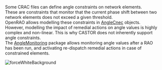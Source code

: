 Some CRAC files can define angle constraints on network elements.  
These are constraints that monitor that the current phase shift between two network elements does not exceed a given
threshold.  
OpenRAO allows modelling these constraints in [AngleCnec](/input-data/crac/json.md#angle-cnecs) objects.  
However, modelling the impact of remedial actions on angle values is highly complex and non-linear. This is why CASTOR
does not inherently support angle constraints.  
The [AngleMonitoring](https://github.com/powsybl/powsybl-open-rao/tree/main/monitoring/angle-monitoring)
package allows monitoring angle values after a RAO has been run, and activating re-dispatch remedial actions in case of
constrained elements.

![forceWhiteBackground](/_static/img/angle_monitoring.png)